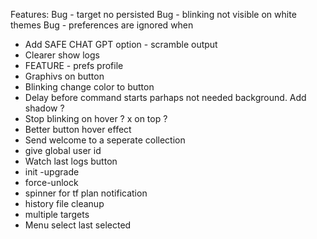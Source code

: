 Features:
Bug - target no persisted
Bug - blinking not visible on white themes
Bug - preferences are ignored when
* Add SAFE CHAT GPT option - scramble output
* Clearer show logs
* FEATURE - prefs profile
* Graphivs on button
* Blinking change color to button 
* Delay before command starts parhaps not needed
background. Add shadow ?
* Stop blinking on hover ? x on top ?
* Better button hover effect
* Send welcome to a seperate collection
* give global  user id
* Watch last logs button
* init -upgrade
* force-unlock
* spinner for tf plan notification
* history file cleanup
* multiple targets
* Menu select last selected